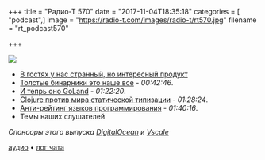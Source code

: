 +++
title = "Радио-Т 570"
date = "2017-11-04T18:35:18"
categories = [ "podcast",]
image = "https://radio-t.com/images/radio-t/rt570.jpg"
filename = "rt_podcast570"

+++

![](https://radio-t.com/images/radio-t/rt570.jpg)

- [В гостях у нас странный, но интересный продукт](http://apdax.com)
- [Толстые бинарники это наше все](http://www.smashcompany.com/technology/why-would-anyone-choose-docker-over-fat-binaries) - *00:42:46*.
- [И тепрь оно GoLand](https://blog.jetbrains.com/go/2017/11/02/announcing-goland-former-gogland-eap-18-final-product-name-templates-support-and-more/) - *01:22:20*.
- [Clojure против мира статической типизации](http://www.lispcast.com/clojure-and-types) - *01:28:24*.
- [Анти-рейтинг языков программирования](https://stackoverflow.blog/2017/10/31/disliked-programming-languages/) - *01:40:16*.
- Темы наших слушателей

*Спонсоры этого выпуска [DigitalOcean](https://www.digitalocean.com) и [Vscale](http://bit.ly/radio-t_vscale)*


[аудио](https://cdn.radio-t.com/rt_podcast570.mp3) • [лог чата](http://chat.radio-t.com/logs/radio-t-570.html)
<audio src="https://cdn.radio-t.com/rt_podcast570.mp3" preload="none"></audio>